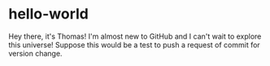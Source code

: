 # hello-world
Hey there, it's Thomas!
I'm almost new to GitHub and I can't wait to explore this universe!
Suppose this would be a test to push a request of commit for version change.